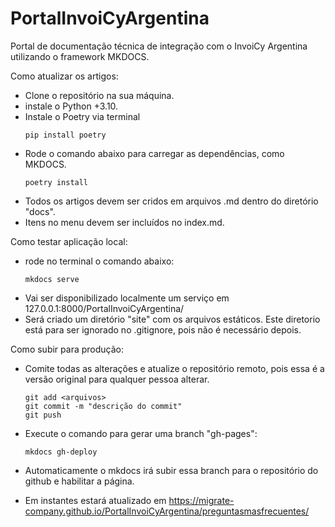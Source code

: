 # PortalInvoiCyArgentina
Portal de documentação técnica de integração com o InvoiCy Argentina utilizando o framework MKDOCS.


Como atualizar os artigos:
- Clone o repositório na sua máquina.
- instale o Python +3.10.
- Instale o Poetry via terminal
    ```shell
    pip install poetry
    ```
- Rode o comando abaixo para carregar as dependências, como MKDOCS.
    ```shell
    poetry install
    ```
- Todos os artigos devem ser cridos em arquivos .md dentro do diretório "docs".
- Itens no menu devem ser incluídos no index.md.

Como testar aplicação local:
- rode no terminal o comando abaixo:
    ```shell
    mkdocs serve
    ```
- Vai ser disponibilizado localmente um serviço em 127.0.0.1:8000/PortalInvoiCyArgentina/
- Será criado um diretório "site" com os arquivos estáticos. Este diretorio está para ser ignorado no .gitignore, pois não é necessário depois.

Como subir para produção:
- Comite todas as alterações e atualize o repositório remoto, pois essa é a versão original para qualquer pessoa alterar.
    ```shell
    git add <arquivos>
    git commit -m "descrição do commit"
    git push
    ```

- Execute o comando para gerar uma branch "gh-pages":
    ```shell
    mkdocs gh-deploy
    ```
- Automaticamente o mkdocs irá subir essa branch para o repositório do github e habilitar a página.
- Em instantes estará atualizado em https://migrate-company.github.io/PortalInvoiCyArgentina/preguntasmasfrecuentes/
